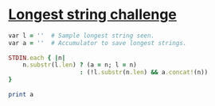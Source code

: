 [1]: https://rosettacode.org/wiki/Longest_string_challenge

# [Longest string challenge][1]

```ruby
var l = ''  # Sample longest string seen.
var a = ''  # Accumulator to save longest strings.
 
STDIN.each { |n|
    n.substr(l.len) ? (a = n; l = n)
                    : (!l.substr(n.len) && a.concat!(n))
}
 
print a
```
